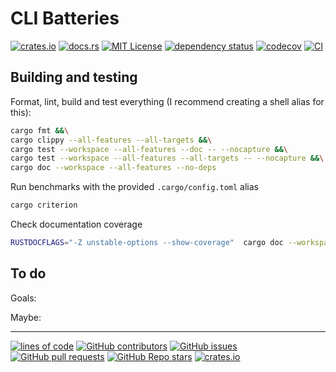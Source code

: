 # CLI Batteries

[![crates.io](https://buildstats.info/crate/yul)](https://crates.io/crates/yul)
[![docs.rs](https://img.shields.io/docsrs/yul)](https://docs.rs/yul)
[![MIT License](https://img.shields.io/github/license/recmo/yul)](https://github.com/recmo/yul/blob/main/mit-license.md)
[![dependency status](https://deps.rs/repo/github/recmo/yul/status.svg)](https://deps.rs/repo/github/recmo/yul)
[![codecov](https://codecov.io/gh/recmo/yul/branch/main/graph/badge.svg?token=WBPZ9U4TTO)](https://codecov.io/gh/recmo/yul)
[![CI](https://github.com/recmo/yul/actions/workflows/ci.yml/badge.svg)](https://github.com/recmo/yul/actions/workflows/ci.yml)

## Building and testing

Format, lint, build and test everything (I recommend creating a shell alias for this):

```sh
cargo fmt &&\
cargo clippy --all-features --all-targets &&\
cargo test --workspace --all-features --doc -- --nocapture &&\
cargo test --workspace --all-features --all-targets -- --nocapture &&\
cargo doc --workspace --all-features --no-deps
```

Run benchmarks with the provided `.cargo/config.toml` alias

```sh
cargo criterion
```

Check documentation coverage

```sh
RUSTDOCFLAGS="-Z unstable-options --show-coverage"  cargo doc --workspace --all-features --no-deps
```

## To do

Goals:

Maybe:

---

[![lines of code](https://img.shields.io/tokei/lines/github/recmo/yul)](https://github.com/recmo/yul)
[![GitHub contributors](https://img.shields.io/github/contributors/recmo/yul)](https://github.com/recmo/yul/graphs/contributors)
[![GitHub issues](https://img.shields.io/github/issues/recmo/yul)](https://github.com/recmo/yul/issues)
[![GitHub pull requests](https://img.shields.io/github/issues-pr/recmo/yul?label=PRs)](https://github.com/recmo/yul/pulls)
[![GitHub Repo stars](https://img.shields.io/github/stars/recmo/yul)](https://star-history.com/#recmo/yul&Date)
[![crates.io](https://img.shields.io/crates/d/yul)](https://crates.io/crates/yul)
